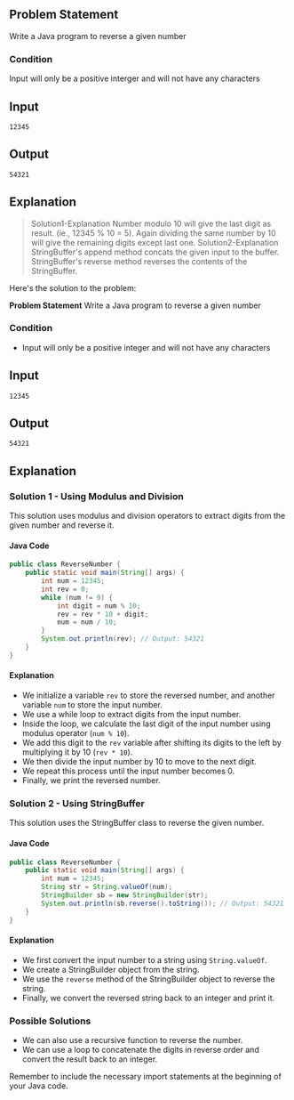 ## Problem Statement

Write a Java program to reverse a given number

### Condition

Input will only be a positive interger and will not have any characters

## Input

    12345

## Output

    54321

## Explanation

> Solution1-Explanation
> Number modulo 10 will give the last digit as result. (ie., 12345 % 10 = 5).
> Again dividing the same number by 10 will give the remaining digits except last one.
> Solution2-Explanation
> StringBuffer's append method concats the given input to the buffer.
> StringBuffer's reverse method reverses the contents of the StringBuffer.


Here's the solution to the problem:

**Problem Statement**
Write a Java program to reverse a given number

### Condition

* Input will only be a positive integer and will not have any characters

## Input

    12345

## Output

    54321

## Explanation

### Solution 1 - Using Modulus and Division

This solution uses modulus and division operators to extract digits from the given number and reverse it.

#### Java Code
```java
public class ReverseNumber {
    public static void main(String[] args) {
        int num = 12345;
        int rev = 0;
        while (num != 0) {
            int digit = num % 10;
            rev = rev * 10 + digit;
            num = num / 10;
        }
        System.out.println(rev); // Output: 54321
    }
}
```

#### Explanation

* We initialize a variable `rev` to store the reversed number, and another variable `num` to store the input number.
* We use a while loop to extract digits from the input number.
* Inside the loop, we calculate the last digit of the input number using modulus operator (`num % 10`).
* We add this digit to the `rev` variable after shifting its digits to the left by multiplying it by 10 (`rev * 10`).
* We then divide the input number by 10 to move to the next digit.
* We repeat this process until the input number becomes 0.
* Finally, we print the reversed number.

### Solution 2 - Using StringBuffer

This solution uses the StringBuffer class to reverse the given number.

#### Java Code
```java
public class ReverseNumber {
    public static void main(String[] args) {
        int num = 12345;
        String str = String.valueOf(num);
        StringBuilder sb = new StringBuilder(str);
        System.out.println(sb.reverse().toString()); // Output: 54321
    }
}
```

#### Explanation

* We first convert the input number to a string using `String.valueOf`.
* We create a StringBuilder object from the string.
* We use the `reverse` method of the StringBuilder object to reverse the string.
* Finally, we convert the reversed string back to an integer and print it.

### Possible Solutions

* We can also use a recursive function to reverse the number.
* We can use a loop to concatenate the digits in reverse order and convert the result back to an integer.

Remember to include the necessary import statements at the beginning of your Java code.